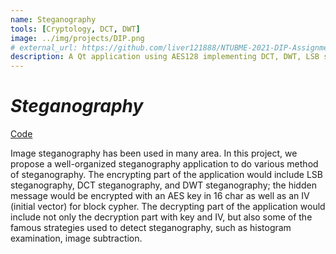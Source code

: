 ```yaml
---
name: Steganography
tools: [Cryptology, DCT, DWT]
image: ../img/projects/DIP.png
# external_url: https://github.com/liver121888/NTUBME-2021-DIP-Assignments/tree/master/b07611001_FP
description: A Qt application using AES128 implementing DCT, DWT, LSB steganography.
---
```

# _Steganography_

[Code](https://github.com/liver121888/NTUBME-2021-DIP-Assignments/tree/master/b07611001_FP)

Image steganography has been used in many area. In this project, we propose a well-organized steganography application to do various method of steganography. The encrypting part of the application would include LSB steganography, DCT steganography, and DWT steganography; the hidden message would be encrypted with an AES key in 16 char as well as an IV (initial vector) for block cypher. The decrypting part of the application would include not only the decryption part with key and IV, but also some of the famous strategies used to detect steganography, such as histogram examination, image subtraction.

<object data="https://liver121888.github.io/NTUBME-2021-DIP-Assignments/FP_Li-Wei_Yang_b07611001.pdf" width="100%" height="1000" type='application/pdf'></object>
